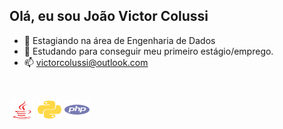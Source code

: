 ## Olá, eu sou João Victor Colussi

- 🔭 Estagiando na área de Engenharia de Dados
- 🌱 Estudando para conseguir meu primeiro estágio/emprego.
- 📫 victorcolussi@outlook.com


##

<div style="display: inline_block"><br>
  <img align="center" alt="Joao-Java" height="30" width="40" src="https://raw.githubusercontent.com/devicons/devicon/master/icons/java/java-plain.svg">
  <img align="center" alt="Joao-Java" height="30" width="40" src="https://raw.githubusercontent.com/devicons/devicon/master/icons/python/python-plain.svg">
  <img align="center" alt="Joao-Java" height="30" width="40" src="https://raw.githubusercontent.com/devicons/devicon/master/icons/php/php-plain.svg">



##

            
          
</div>

